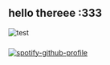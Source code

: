 ## hello thereee :333
![test](output.gif)
###
[![spotify-github-profile](https://spotify-github-profile.vercel.app/api/view?uid=314i44rwsen4axs4kpaolrn52ctq&cover_image=true&theme=natemoo-re&show_offline=false&background_color=121212&interchange=false&bar_color=53b14f&bar_color_cover=false)](https://spotify-github-profile.vercel.app/api/view?uid=314i44rwsen4axs4kpaolrn52ctq&redirect=true)
